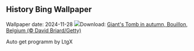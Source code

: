## History Bing Wallpaper
Wallpaper date: 2024-11-28
![](https://www.bing.com/th?id=OHR.SemoisRiver_EN-GB2054770035_UHD.jpg&w=1000)Download: [Giant's Tomb in autumn, Bouillon, Belgium (© David Briard/Getty)](https://www.bing.com/th?id=OHR.SemoisRiver_EN-GB2054770035_UHD.jpg)

Auto get programm by LtgX
